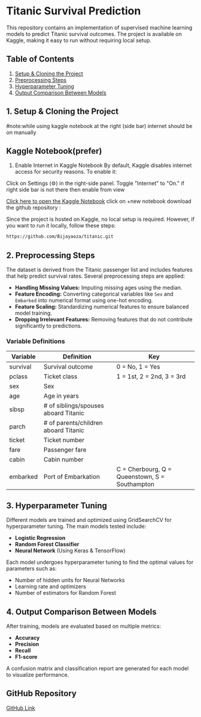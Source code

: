 # Titanic Survival Prediction

This repository contains an implementation of supervised machine learning models to predict Titanic survival outcomes. The project is available on Kaggle, making it easy to run without requiring local setup.

## Table of Contents
1. [Setup & Cloning the Project](#setup-cloning-the-project)
2. [Preprocessing Steps](#preprocessing-steps)
3. [Hyperparameter Tuning](#hyperparameter-tuning)
4. [Output Comparison Between Models](#output-comparison-between-models)

## 1. Setup & Cloning the Project
#note:while using kaggle notebook at the right (side bar) internet should be on manually

## Kaggle Notebook(prefer)
1. Enable Internet in Kaggle Notebook
By default, Kaggle disables internet access for security reasons. To enable it:

Click on Settings (⚙️) in the right-side panel.
Toggle "Internet" to "On."
if right side bar is not there then enable from view

[Click here to open the Kaggle Notebook](https://www.kaggle.com/code/)
  click on  +new notebook
  download the github repository :
      

Since the project is hosted on Kaggle, no local setup is required. However, if you want to run it locally, follow these steps:
```bash
https://github.com/Bijayaoza/titanic.git

```


## 2. Preprocessing Steps
The dataset is derived from the Titanic passenger list and includes features that help predict survival rates. Several preprocessing steps are applied:
- **Handling Missing Values:** Imputing missing ages using the median.
- **Feature Encoding:** Converting categorical variables like `Sex` and `Embarked` into numerical format using one-hot encoding.
- **Feature Scaling:** Standardizing numerical features to ensure balanced model training.
- **Dropping Irrelevant Features:** Removing features that do not contribute significantly to predictions.

### Variable Definitions
| Variable  | Definition                              | Key |
|-----------|----------------------------------------|-----|
| survival  | Survival outcome                      | 0 = No, 1 = Yes |
| pclass    | Ticket class                          | 1 = 1st, 2 = 2nd, 3 = 3rd |
| sex       | Sex                                   |   |
| age       | Age in years                          |   |
| sibsp     | # of siblings/spouses aboard Titanic |   |
| parch     | # of parents/children aboard Titanic |   |
| ticket    | Ticket number                         |   |
| fare      | Passenger fare                        |   |
| cabin     | Cabin number                          |   |
| embarked  | Port of Embarkation                   | C = Cherbourg, Q = Queenstown, S = Southampton |

## 3. Hyperparameter Tuning
Different models are trained and optimized using GridSearchCV for hyperparameter tuning. The main models tested include:
- **Logistic Regression**
- **Random Forest Classifier**
- **Neural Network** (Using Keras & TensorFlow)

Each model undergoes hyperparameter tuning to find the optimal values for parameters such as:
- Number of hidden units for Neural Networks
- Learning rate and optimizers
- Number of estimators for Random Forest

## 4. Output Comparison Between Models
After training, models are evaluated based on multiple metrics:
- **Accuracy**
- **Precision**
- **Recall**
- **F1-score**

A confusion matrix and classification report are generated for each model to visualize performance.

## GitHub Repository
[GitHub Link](https://github.com/Bijayaoza/titanic.git)

